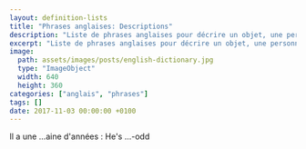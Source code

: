```yaml
---
layout: definition-lists
title: "Phrases anglaises: Descriptions"
description: "Liste de phrases anglaises pour décrire un objet, une personne ou une situation."
excerpt: "Liste de phrases anglaises pour décrire un objet, une personne ou une situation."
image:
  path: assets/images/posts/english-dictionary.jpg
  type: "ImageObject"
  width: 640
  height: 360
categories: ["anglais", "phrases"]
tags: []
date: 2017-11-03 00:00:00 +0100
---
```


Il a une ...aine d'années
: He's ...-odd
